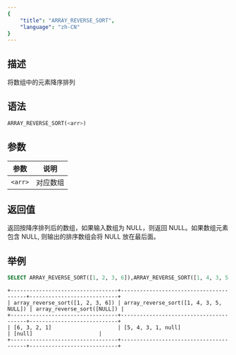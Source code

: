 ```yaml
---
{
    "title": "ARRAY_REVERSE_SORT",
    "language": "zh-CN"
}
---
```


## 描述

将数组中的元素降序排列

## 语法

```sql
ARRAY_REVERSE_SORT(<arr>)
```

## 参数

| 参数 | 说明 |
|--|--|
| `<arr>` | 对应数组 |

## 返回值

返回按降序排列后的数组，如果输入数组为 NULL，则返回 NULL。如果数组元素包含 NULL, 则输出的排序数组会将 NULL 放在最后面。

## 举例

```sql
SELECT ARRAY_REVERSE_SORT([1, 2, 3, 6]),ARRAY_REVERSE_SORT([1, 4, 3, 5, NULL]),ARRAY_REVERSE_SORT([NULL]);
```

```text
+----------------------------------+----------------------------------------+----------------------------+
| array_reverse_sort([1, 2, 3, 6]) | array_reverse_sort([1, 4, 3, 5, NULL]) | array_reverse_sort([NULL]) |
+----------------------------------+----------------------------------------+----------------------------+
| [6, 3, 2, 1]                     | [5, 4, 3, 1, null]                     | [null]                     |
+----------------------------------+----------------------------------------+----------------------------+
```
